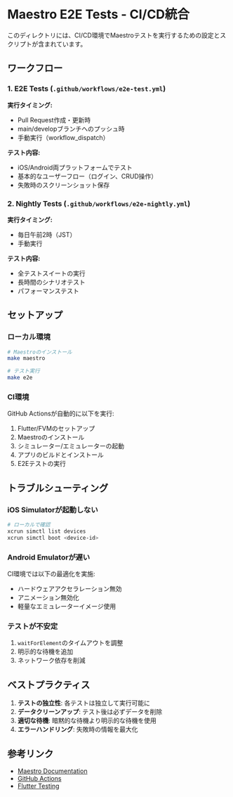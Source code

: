 # Maestro E2E Tests - CI/CD統合

このディレクトリには、CI/CD環境でMaestroテストを実行するための設定とスクリプトが含まれています。

## ワークフロー

### 1. E2E Tests (`.github/workflows/e2e-test.yml`)

**実行タイミング:**

- Pull Request作成・更新時
- main/developブランチへのプッシュ時
- 手動実行（workflow_dispatch）

**テスト内容:**

- iOS/Android両プラットフォームでテスト
- 基本的なユーザーフロー（ログイン、CRUD操作）
- 失敗時のスクリーンショット保存

### 2. Nightly Tests (`.github/workflows/e2e-nightly.yml`)

**実行タイミング:**

- 毎日午前2時（JST）
- 手動実行

**テスト内容:**

- 全テストスイートの実行
- 長時間のシナリオテスト
- パフォーマンステスト

## セットアップ

### ローカル環境

```bash
# Maestroのインストール
make maestro

# テスト実行
make e2e
```

### CI環境

GitHub Actionsが自動的に以下を実行:

1. Flutter/FVMのセットアップ
2. Maestroのインストール
3. シミュレーター/エミュレーターの起動
4. アプリのビルドとインストール
5. E2Eテストの実行

## トラブルシューティング

### iOS Simulatorが起動しない

```bash
# ローカルで確認
xcrun simctl list devices
xcrun simctl boot <device-id>
```

### Android Emulatorが遅い

CI環境では以下の最適化を実施:

- ハードウェアアクセラレーション無効
- アニメーション無効化
- 軽量なエミュレーターイメージ使用

### テストが不安定

1. `waitForElement`のタイムアウトを調整
2. 明示的な待機を追加
3. ネットワーク依存を削減

## ベストプラクティス

1. **テストの独立性**: 各テストは独立して実行可能に
2. **データクリーンアップ**: テスト後は必ずデータを削除
3. **適切な待機**: 暗黙的な待機より明示的な待機を使用
4. **エラーハンドリング**: 失敗時の情報を最大化

## 参考リンク

- [Maestro Documentation](https://maestro.mobile.dev/)
- [GitHub Actions](https://docs.github.com/en/actions)
- [Flutter Testing](https://docs.flutter.dev/testing)
